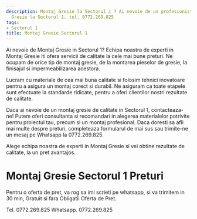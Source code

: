 ```yaml
---
description: Montaj Gresie la Sectorul 1 ? Ai nevoie de un profesionist in Montaj
  Gresie la Sectorul 1. tel. 0772.269.825
tags:
- Sectorul 1
title: Montaj Gresie Sectorul 1
---
```



Ai nevoie de Montaj Gresie in Sectorul 1? Echipa noastra de experti in Montaj Gresie iti ofera servicii de calitate la cele mai bune preturi. Ne ocupam de orice tip de montaj gresie, de la montarea pieselor de gresie, la finisajul si impermeabilizarea acestora. 

Lucram cu materiale de cea mai buna calitate si folosim tehnici inovatoare pentru a asigura un montaj corect si durabil. Ne asiguram ca toate etapele sunt efectuate la standarde ridicate, pentru a oferi clientilor nostri rezultate de calitate.

Daca ai nevoie de un montaj gresie de calitate in Sectorul 1, contacteaza-ne! Putem oferi consultanta si recomandari in alegerea materialelor potrivite pentru proiectul tau, precum si un montaj profesional. Daca doresti sa afli mai multe despre preturi, completeaza formularul de mai sus sau trimite-ne un mesaj pe Whatsapp la 0772.269.825. 

Alege echipa noastra de experti in Montaj Gresie si vei obtine rezultate de calitate, la un pret avantajos. 

# Montaj Gresie Sectorul 1 Preturi
Pentru o oferta de pret, va rog sa imi scrieti pe whatsapp, si va trimitem in 30 min, Gratuit si fara Obligatii Oferta de Pret.

Tel. 0772.269.825
Whatsapp. 0772.269.825